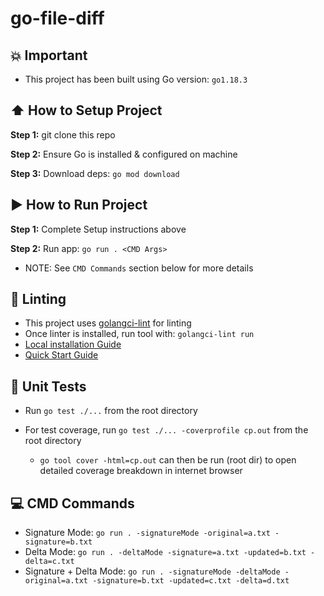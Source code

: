 # go-file-diff

## :collision: Important

- This project has been built using Go version: `go1.18.3`

## :arrow_up: How to Setup Project

**Step 1:** git clone this repo

**Step 2:** Ensure Go is installed & configured on machine

**Step 3:** Download deps: `go mod download`

## :arrow_forward: How to Run Project

**Step 1:** Complete Setup instructions above

**Step 2:** Run app: `go run . <CMD Args>`

- NOTE: See `CMD Commands` section below for more details

## :cop: Linting

- This project uses [golangci-lint](https://github.com/golangci/golangci-lint) for linting
- Once linter is installed, run tool with: `golangci-lint run` 
- [Local installation Guide](https://golangci-lint.run/usage/install/#local-installation)
- [Quick Start Guide](https://golangci-lint.run/usage/quick-start)

## :rotating_light: Unit Tests

- Run `go test ./...` from the root directory

- For test coverage, run `go test ./... -coverprofile cp.out` from the root directory
  - `go tool cover -html=cp.out` can then be run (root dir) to open detailed coverage breakdown in internet browser

## :computer: CMD Commands

- Signature Mode: `go run . -signatureMode -original=a.txt -signature=b.txt`
- Delta Mode: `go run . -deltaMode -signature=a.txt -updated=b.txt -delta=c.txt`
- Signature + Delta Mode: `go run . -signatureMode -deltaMode -original=a.txt -signature=b.txt -updated=c.txt -delta=d.txt`
